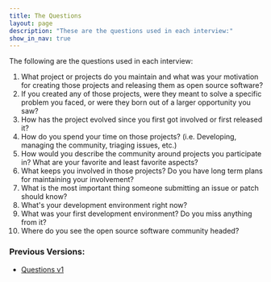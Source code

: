 ```yaml
---
title: The Questions
layout: page
description: "These are the questions used in each interview:"
show_in_nav: true
---
```


The following are the questions used in each interview:

1. What project or projects do you maintain and what was your motivation for creating those projects and releasing them as open source software?
1. If you created any of those projects, were they meant to solve a specific problem you faced, or were they born out of a larger opportunity you saw?
1. How has the project evolved since you first got involved or first released it?
1. How do you spend your time on those projects? (i.e. Developing, managing the community, triaging issues, etc.)
1. How would you describe the community around projects you participate in? What are your favorite and least favorite aspects?
1. What keeps you involved in those projects? Do you have long term plans for maintaining your involvement?
1. What is the most important thing someone submitting an issue or patch should know?
1. What's your development environment right now?
1. What was your first development environment? Do you miss anything from it?
1. Where do you see the open source software community headed?

### Previous Versions:

* [Questions v1](/questions/v1)
